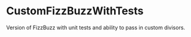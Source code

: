 CustomFizzBuzzWithTests
=======================

Version of FizzBuzz with unit tests and ability to pass in custom divisors.

